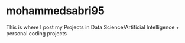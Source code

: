 # mohammedsabri95
This is where I post my Projects in Data Science/Artificial Intelligence + personal coding projects
